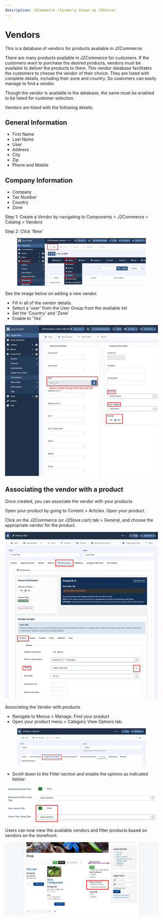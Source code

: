 ```yaml
---
description: J2Commerce (formerly known as J2Store)
---
```


# Vendors

This is a database of vendors for products available in J2Commerce.

There are many products available in J2Commerce for customers. If the customers want to purchase the desired products, vendors must be available to deliver the products to them. This vendor database facilitates the customers to choose the vendor of their choice. They are listed with complete details, including their zone and country. So customers can easily manage to find a vendor.

Though the vendor is available in the database, the same must be enabled to be listed for customer selection.

Vendors are listed with the following details:

## General Information <a href="#general-information" id="general-information"></a>

* First Name
* Last Name
* User
* Address
* City
* Zip
* Phone and Mobile

## Company Information <a href="#company-information" id="company-information"></a>

* Company
* Tax Number
* Country
* Zone

Step 1: Create a Vendor by navigating to Components > J2Commerce > Catalog > Vendors

Step 2: Click 'New'

<figure><img src="../.gitbook/assets/vendors1.webp" alt=""><figcaption></figcaption></figure>

See the image below on adding a new vendor.&#x20;

* Fill in all of the vendor details.&#x20;
* Select a 'user' from the User Group from the available list
* Set the 'Country' and 'Zone'
* Enable to 'Yes'

![Vendors](../.gitbook/assets/vendors2.webp)

## Associating the vendor with a product

Once created, you can associate the vendor with your products

Open your product by going to Content > Articles. Open your product.

Click on the J2Commerce (or J2Store cart) tab > General, and choose the appropriate vendor for the product.

![Choosing the vendor](../.gitbook/assets/vendors3.webp)

Associating the Vendor with products

* Navigate to Menus > Manage. Find your product
* Open your product menu > Category View Options tab.

<figure><img src="../.gitbook/assets/manufacturers7a.webp" alt=""><figcaption></figcaption></figure>

* Scroll down to the Filter section and enable the options as indicated below:

![Vendor Filters](../.gitbook/assets/vendors4.webp)

Users can now view the available vendors and filter products based on vendors on the storefront:

![](../.gitbook/assets/screenshot-localhost-2020.08.19-13_10_29.png)
